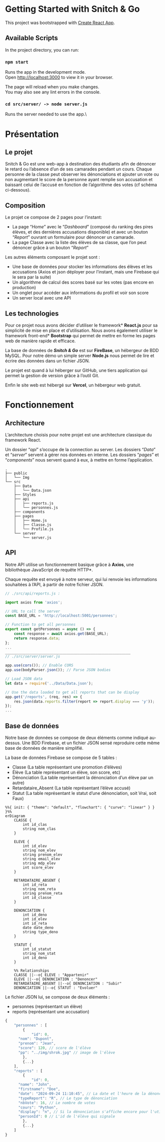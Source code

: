 # Getting Started with Snitch & Go

This project was bootstrapped with [Create React App](https://github.com/facebook/create-react-app).

## Available Scripts

In the project directory, you can run:

### `npm start`

Runs the app in the development mode.\
Open [http://localhost:3000](http://localhost:3000) to view it in your browser.

The page will reload when you make changes.\
You may also see any lint errors in the console.

### `cd src/server/ -> node server.js`

Runs the server needed to use the app.\

# Présentation

## Le projet

Snitch & Go est une web-app à destination des étudiants afin de dénoncer le retard ou l’absence d’un de ses camarades pendant un cours. Chaque personne de la classe peut observer les dénonciations et ajouter un vote ou non augmentant le score de la personne ayant remplie son accusation et baissant celui de l’accusé en fonction de l’algorithme des votes (cf schéma ci-dessous).  

## Composition

Le projet ce compose de 2 pages pour l’instant:

- La page “*Home*” avec le “*Dashboard*” (composé du ranking des pires élèves, et des dernières accusations disponible) et avec un bouton “*Report*” ouvrant un formulaire pour dénoncer un camarade.
- La page Classe avec la liste des élèves de sa classe, que l’on peut dénoncer grâce à un bouton “*Report*”

Les autres éléments composant le projet sont : 

- Une base de données pour stocker les informations des élèves et les accusations (Axios et json déployer pour l’instant, mais une Firebase qui le sera par la suite)
- Un algorithme de calcul des scores basé sur les votes (pas encore en production)
- Un onglet pour accéder aux informations du profil et voir son score
- Un server local avec une API

## Les technologies

Pour ce projet nous avons décider d’utiliser le framework* **React.js** pour sa simplicité de mise en place et d’utilisation. Nous avons également utiliser le framework front-end* **Bootstrap** qui permet de mettre en forme les pages web de manière rapide et efficace.

La base de données de ***Snitch & Go*** est sur **FireBase**, un hébergeur de BDD MySQL. Pour notre démo un simple server **Node.js** nous permet de lire et écrire des données dans un fichier JSON.

Le projet est quand à lui héberger sur GitHub, une tiers application qui permet la gestion de version grâce à l’outil Git.

Enfin le site web est hébergé sur **Vercel**, un hébergeur web gratuit.

# Fonctionnement

## Architecture

L’architecture choisis pour notre projet est une architecture classique du framework React. 

Un dossier “*api*” s’occupe de la connection au server. Les dossiers “*Data*” et “*server*” servent à gérer nos données en interne. Les dossiers “*pages*” et “*components*” nous servent quand à eux, à mettre en forme l’application.

```
.
├── public
│   └── Img
└── src
    ├── Data
    │   └── Data.json
    ├── Styles
    ├── api
    │   ├── reports.js
    │   └── personnes.js
    ├── components
    ├── pages
    │   ├── Home.js
    │   ├── Classe.js
    │   └── Profile.js
    └── server
        └── server.js
```

## API

Notre API utilise un fonctionnement basique grâce à **Axios**, une bibliothèque JavaScript de requête HTTP*. 

Chaque requête est envoyé à notre serveur, qui lui renvoie les informations souhaitées à l’API, à partir de notre fichier JSON. 

```jsx
// ./src/api/reports.js :

import axios from 'axios';

// URL to call the server
const BASE_URL = 'http://localhost:5001/personnes';

// Function to get all personnes
export const getPersonnes = async () => {
    const response = await axios.get(BASE_URL);
    return response.data;
};
...
_________________________________________________________
// ./src/server/server.js

app.use(cors()); // Enable CORS
app.use(bodyParser.json()); // Parse JSON bodies

// Load JSON data
let data = require('../Data/Data.json');

// Use the data loaded to get all reports that can be display
app.get('/reports', (req, res) => {
    res.json(data.reports.filter(report => report.display === 'y'));
});
...
```

## Base de données

Notre base de données se compose de deux éléments comme indiqué au-dessus. Une BDD Firebase, et un fichier JSON sensé reproduire cette même base de données de manière simplifié.

La base de données Firebase se compose de 5 tables :

- Classe (La table représentant une promotion d’élèves)
- Élève (La table représentant un élève, son score, etc)
- Dénonciation (La table représentant la dénonciation d’un élève par un autre)
- Retardataire_Absent (La table représentant l’élève accusé)
- Statut (La table représentant le statut d’une dénonciation, soit Vrai, soit Faux)

```mermaid
%%{ init: { "theme": "default", "flowchart": { "curve": "linear" } } }%%
erDiagram
    CLASSE {
        int id_clas
        string nom_clas
    }
    
    ELEVE {
        int id_elev
        string nom_elev
        string prenom_elev
        string email_elev
        string mdp_elev
        int score_elev
    }

    RETARDATAIRE_ABSENT {
        int id_reta
        string nom_reta
        string prenom_reta
        int id_classe
    }

    DENONCIATION {
        int id_deno
        int id_elev
        int id_reta
        date date_deno
        string type_deno
    }

    STATUT {
        int id_statut
        string nom_stat
        int id_deno
    }

    %% Relationships
    CLASSE ||--o{ ELEVE : "Appartenir"
    ELEVE ||--o{ DENONCIATION : "Denoncer"
    RETARDATAIRE_ABSENT ||--o{ DENONCIATION : "Subir"
    DENONCIATION ||--o{ STATUT : "Evoluer"

```

Le fichier JSON lui, se compose de deux éléments :

- personnes (représentant un élève)
- reports (représentant une accusation)

```jsx
{
	"personnes" : [
		{
			"id": 0,
      "nom": "Dupont",
      "prenom": "Jean",
      "score": 120, // score de l'élève
      "pp": "../img/shrok.jpg" // image de l'élève
		}, 
		{...}
	],
	"reports" : [
		{
			"id": 0,
      "name": "John",
      "firstname": "Doe",
      "date": "2024-09-24 11:10:45", // La date et l'heure de la dénonciation
      "typeReport": "R", // Le type de dénonciation 
      "nbVote": 16, // Le nombre de votes
      "cours": "Python",
      "display": "n", // Si la dénonciation s'affiche encore pour l'utilisateur
      "personId": 0 // L'id de l'élève qui signale
		},
		{...}
	]
}
```
